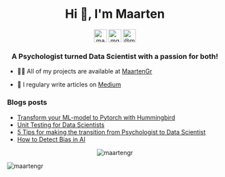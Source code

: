 <h1 align="center">Hi 👋, I'm Maarten</h1>

<p align="center">
<a href="https://twitter.com/maartengr" target="blank"><img align="center" src="https://cdn.jsdelivr.net/npm/simple-icons@3.0.1/icons/twitter.svg" alt="maartengr" height="30" width="30" /></a>
<a href="https://linkedin.com/in/mgrootendorst" target="blank"><img align="center" src="https://cdn.jsdelivr.net/npm/simple-icons@3.0.1/icons/linkedin.svg" alt="mgrootendorst" height="30" width="30" /></a>
<a href="https://medium.com/@maartengrootendorst" target="blank"><img align="center" src="https://cdn.jsdelivr.net/npm/simple-icons@3.0.1/icons/medium.svg" alt="@maartengrootendorst" height="30" width="30" /></a>
</p>

<h3 align="center">A Psychologist turned Data Scientist with a passion for both!</h3>


- 👨‍💻 All of my projects are available at [MaartenGr](https://github.com/MaartenGr/Projects)

- 📝 I regulary write articles on [Medium](https://medium.com/@maartengrootendorst)

### Blogs posts
<!-- BLOG-POST-LIST:START -->
- [Transform your ML-model to Pytorch with Hummingbird](https://towardsdatascience.com/transform-your-ml-model-to-pytorch-with-hummingbird-da49665497e7?source=rss-22405c3b2875------2)
- [Unit Testing for Data Scientists](https://towardsdatascience.com/unit-testing-for-data-scientists-dc5e0cd397fb?source=rss-22405c3b2875------2)
- [5 Tips for making the transition from Psychologist to Data Scientist](https://towardsdatascience.com/5-tips-for-making-the-transition-from-psychologist-to-data-scientist-8198fbbbb19e?source=rss-22405c3b2875------2)
- [How to Detect Bias in AI](https://towardsdatascience.com/how-to-detect-bias-in-ai-872d04ce4efd?source=rss-22405c3b2875------2)
<!-- BLOG-POST-LIST:END -->

<p align="center">
<img src="https://github-readme-stats.vercel.app/api?username=maartengr&show_icons=true" alt=maartengr />
</p>


<p align="left"> <img src="https://komarev.com/ghpvc/?username=maartengr" alt="maartengr" /> </p>

<!--
**MaartenGr/MaartenGr** is a ✨ _special_ ✨ repository because its `README.md` 
(this file) appears on your GitHub profile.

Here are some ideas to get you started:

- 🔭 I’m currently working on ...
- 🌱 I’m currently learning ...
- 👯 I’m looking to collaborate on ...
- 🤔 I’m looking for help with ...
- 💬 Ask me about ...
- 📫 How to reach me: ...
- 😄 Pronouns: ...
- ⚡ Fun fact: ...


<p align="left">
<img src="https://devicons.github.io/devicon/devicon.git/icons/docker/docker-original-wordmark.svg" alt="docker" width="40" height="40"/> 
<img src="https://www.vectorlogo.zone/logos/figma/figma-icon.svg" alt="figma" width="40" height="40"/> 
<img src="https://www.vectorlogo.zone/logos/git-scm/git-scm-icon.svg" alt="git" width="40" height="40"/> 
<img src="https://devicons.github.io/devicon/devicon.git/icons/python/python-original.svg" alt="python" width="40" height="40"/>
</p>

-->
